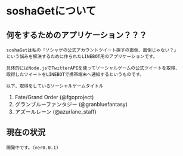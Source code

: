 # soshaGetについて
## 何をするためのアプリケーション？？？
    soshaGetは私の「ソシャゲの公式アカウントツイート探すの面倒、面倒じゃない？」
    という悩みを解決するために作られたLINEBOT用のアプリケーションです。

    具体的にはNode.jsでTwitterAPIを使ってソーシャルゲームの公式ツイートを取得、
    取得したツイートをLINEBOTで携帯端末へ通知するというものです。

    以下、取得をしているソーシャルゲームタイトル
1. Fate/Grand Order (@fgoproject)
1. グランブルーファンタジー (@granbluefantasy)
1. アズールレーン (@azurlane_staff)

## 現在の状況
    開発中です。（ver0.0.1)